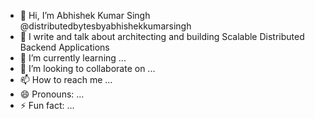 - 👋 Hi, I’m Abhishek Kumar Singh @distributedbytesbyabhishekkumarsingh 
- 👀 I write and talk about architecting and building Scalable Distributed Backend Applications
- 🌱 I’m currently learning ...
- 💞️ I’m looking to collaborate on ...
- 📫 How to reach me ...
- 😄 Pronouns: ...
- ⚡ Fun fact: ...

<!---
distributedbytesbyabhishekkumarsingh/distributedbytesbyabhishekkumarsingh is a ✨ special ✨ repository because its `README.md` (this file) appears on your GitHub profile.
You can click the Preview link to take a look at your changes.
--->
